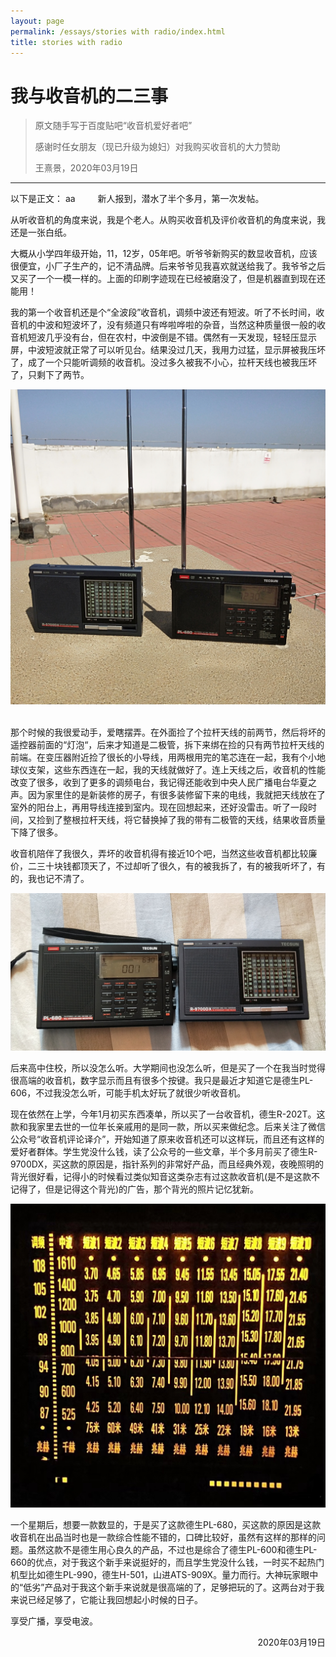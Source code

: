 ```yaml
---
layout: page
permalink: /essays/stories with radio/index.html
title: stories with radio
---
```


# 我与收音机的二三事

> 原文随手写于百度贴吧“收音机爱好者吧”
>
>感谢时任女朋友（现已升级为媳妇）对我购买收音机的大力赞助
> 
> 王熹景，2020年03月19日

---

以下是正文：
aa
&emsp;&emsp; 新人报到，潜水了半个多月，第一次发帖。

从听收音机的角度来说，我是个老人。从购买收音机及评价收音机的角度来说，我还是一张白纸。

大概从小学四年级开始，11，12岁，05年吧。听爷爷新购买的数显收音机，应该很便宜，小厂子生产的，记不清品牌。后来爷爷见我喜欢就送给我了。我爷爷之后又买了一个一模一样的。上面的印刷字迹现在已经被磨没了，但是机器直到现在还能用！

我的第一个收音机还是个“全波段”收音机，调频中波还有短波。听了不长时间，收音机的中波和短波坏了，没有频道只有哗啦哗啦的杂音，当然这种质量很一般的收音机短波几乎没有台，但在农村，中波倒是不错。偶然有一天发现，轻轻压显示屏，中波短波就正常了可以听见台。结果没过几天，我用力过猛，显示屏被我压坏了，成了一个只能听调频的收音机。没过多久被我不小心，拉杆天线也被我压坏了，只剩下了两节。

<center>
<img src="/images/essays/story--radio/essay--radio--4.jpg">
</center>

<br>

那个时候的我很爱动手，爱瞎摆弄。在外面捡了个拉杆天线的前两节，然后将坏的遥控器前面的“灯泡“，后来才知道是二极管，拆下来绑在捡的只有两节拉杆天线的前端。在变压器附近捡了很长的小导线，用两根用完的笔芯连在一起，我有个小地球仪支架，这些东西连在一起，我的天线就做好了。连上天线之后，收音机的性能改变了很多，收到了更多的调频电台，我记得还能收到中央人民广播电台华夏之声。因为家里住的是新装修的房子，有很多装修留下来的电线，我就把天线放在了室外的阳台上，再用导线连接到室内。现在回想起来，还好没雷击。听了一段时间，又捡到了整根拉杆天线，将它替换掉了我的带有二极管的天线，结果收音质量下降了很多。

收音机陪伴了我很久，弄坏的收音机得有接近10个吧，当然这些收音机都比较廉价，二三十块钱都顶天了，不过却听了很久，有的被我拆了，有的被我听坏了，有的，我也记不清了。

<center>
<img src="/images/essays/story--radio/essay--radio--2.jpg">
</center>

后来高中住校，所以没怎么听。大学期间也没怎么听，但是买了一个在我当时觉得很高端的收音机，数字显示而且有很多个按键。我只是最近才知道它是德生PL-606，不过我没怎么听，可能手机太好玩了就很少听收音机。

现在依然在上学，今年1月初买东西凑单，所以买了一台收音机，德生R-202T。这款和我家里去世的一位年长亲戚用的是同一款，所以买来做纪念。后来关注了微信公众号“收音机评论译介”，开始知道了原来收音机还可以这样玩，而且还有这样的爱好者群体。学生党没什么钱，读了公众号的一些文章，半个多月前买了德生R-9700DX，买这款的原因是，指针系列的非常好产品，而且经典外观，夜晚照明的背光很好看，记得小的时候看过类似知音这类杂志有过这款收音机(是不是这款不记得了，但是记得这个背光)的广告，那个背光的照片记忆犹新。

<center>
<img src="/images/essays/story--radio/essay--radio--1.jpg">
</center>

一个星期后，想要一款数显的，于是买了这款德生PL-680，买这款的原因是这款收音机在出品当时也是一款综合性能不错的，口碑比较好，虽然有这样的那样的问题。虽然这款不是德生用心良久的产品，不过也是综合了德生PL-600和德生PL-660的优点，对于我这个新手来说挺好的，而且学生党没什么钱，一时买不起热门机型比如德生PL-990，德生H-501，山进ATS-909X。量力而行。大神玩家眼中的“低劣”产品对于我这个新手来说就是很高端的了，足够把玩的了。这两台对于我来说已经足够了，它能让我回想起小时候的日子。

享受广播，享受电波。    

<p align="right">2020年03月19日</p>
